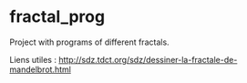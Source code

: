 # fractal_prog
Project with programs of different fractals.

Liens utiles :
http://sdz.tdct.org/sdz/dessiner-la-fractale-de-mandelbrot.html
